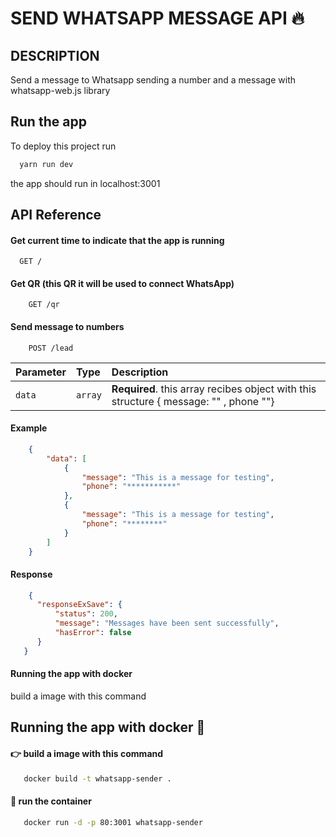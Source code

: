 # SEND WHATSAPP MESSAGE API 🔥

## DESCRIPTION
Send a message to Whatsapp sending a number and a message with
whatsapp-web.js library


## Run the app

To deploy this project run

```bash
  yarn run dev
```

the app should run in localhost:3001


## API Reference

#### Get current time to indicate that the app is running

```http
  GET /
```

#### Get QR (this QR it will be used to connect WhatsApp)

```http
    GET /qr
```

#### Send message to numbers

```http
    POST /lead
```

| Parameter | Type     | Description                       |
| :-------- | :------- | :-------------------------------- |
| `data`      | `array` | **Required**. this array recibes object with this structure  { message: "" , phone ""} |

#### Example
```json
    {
        "data": [
            {
                "message": "This is a message for testing",
                "phone": "***********"
            },
            {
                "message": "This is a message for testing",
                "phone": "********"
            }
        ]
    }
```

#### Response
```json
    {
      "responseExSave": {
          "status": 200,
          "message": "Messages have been sent successfully",
          "hasError": false
      }
   }
```

#### Running the app with docker

build a image with this command


## Running the app with docker 🐳

#### 👉 build a image with this command
```bash
   docker build -t whatsapp-sender . 
```

#### 🚀 run the container
```bash
   docker run -d -p 80:3001 whatsapp-sender  
```
